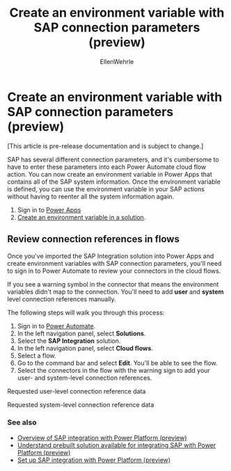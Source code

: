 ﻿---
title: Create an environment variable with SAP connection parameters (preview)
description: Learn about the environment variable configuration for SAP connection parameter, and review the connection references in flows.
services: ''
suite: flow
documentationcenter: na
author: EllenWehrle
manager: jongilman
editor: ''
tags: ''
ms.devlang: na
ms.subservice: cloud-flow
ms.topic: article
ms.tgt_pltfrm: na
ms.workload: na
ms.date: 09/19/2022
ms.author: ellenwehrle
ms.reviewer: ellenwehrle
search.app: 
  - Flow
search.audienceType: 
  - flowmaker
  - administrator
  - enduser
contributors:
 - EllenWehrle
 - tapanm-msft
---

# Create an environment variable with SAP connection parameters (preview)

[This article is pre-release documentation and is subject to change.]

SAP has several different connection parameters, and it's cumbersome to have to enter these parameters into each Power Automate cloud flow action. You can now create an environment variable in Power Apps that contains all of the SAP system information. Once the environment variable is defined, you can use the environment variable in your SAP actions without having to reenter all the system information again.

1. Sign in to [Power Apps](<https://go.microsoft.com/fwlink/p/?linkid=2208506>)
1. [Create an environment variable in a solution](/power-apps/maker/data-platform/environmentvariables#create-an-environment-variable-in-a-solution). 

## Review connection references in flows

Once you've imported the SAP Integration solution into Power Apps and create environment variables with SAP connection parameters, you'll need to sign in to Power Automate to review your connectors in the cloud flows. 

If you see a warning symbol in the connector that means the environment variables didn't map to the connection.
You'll need to add **user** and **system** level connection references manually.

The following steps will walk you through this process:

1. Sign in to [Power Automate](<https://go.microsoft.com/fwlink/p/?linkid=2208508>).
1. In the left navigation panel, select **Solutions**.
1. Select the  **SAP Integration** solution.
1. In the left navigation panel, select **Cloud flows**.
1. Select a flow.
1. Go to the command bar and select **Edit**. You'll be able to see the flow.
1. Select the connectors in the flow with the warning sign to add your user- and system-level connection references.


Requested user-level connection reference data
    ![]()

Requested system-level connection reference data

### See also

- [Overview of SAP integration with Power Platform (preview)](overview.md)
- [Understand prebuilt solution available for integrating SAP with Power Platform (preview)](solutions.md)
- [Set up SAP integration with Power Platform (preview)](set-up-prepare.md)
